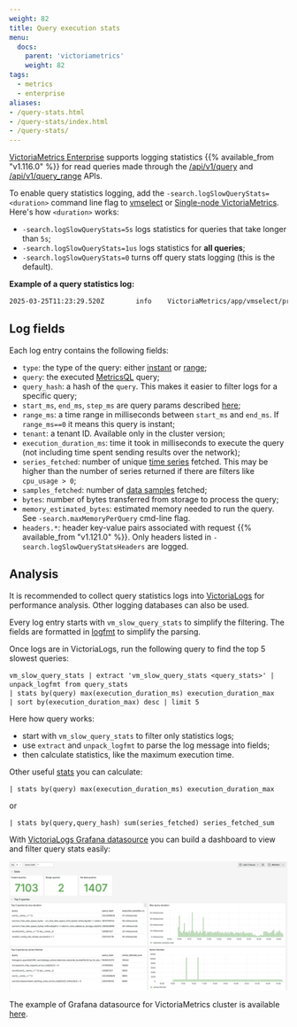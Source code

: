 ```yaml
---
weight: 82
title: Query execution stats
menu:
  docs:
    parent: 'victoriametrics'
    weight: 82
tags:
  - metrics
  - enterprise
aliases:
- /query-stats.html
- /query-stats/index.html
- /query-stats/
---
```


[VictoriaMetrics Enterprise](https://docs.victoriametrics.com/victoriametrics/enterprise/) supports logging statistics {{% available_from "v1.116.0" %}} for
read queries made through the [/api/v1/query](https://docs.victoriametrics.com/victoriametrics/keyconcepts/#instant-query)
and [/api/v1/query_range](https://docs.victoriametrics.com/victoriametrics/keyconcepts/#range-query) APIs.

To enable query statistics logging, add the `-search.logSlowQueryStats=<duration>` command line flag to [vmselect](https://docs.victoriametrics.com/victoriametrics/cluster-victoriametrics/)
or [Single-node VictoriaMetrics](https://docs.victoriametrics.com/).
Here's how `<duration>` works:
* `-search.logSlowQueryStats=5s` logs statistics for queries that take longer than `5s`;
* `-search.logSlowQueryStats=1us` logs statistics for **all queries**;
* `-search.logSlowQueryStats=0` turns off query stats logging (this is the default).

**Example of a query statistics log:**
```bash
2025-03-25T11:23:29.520Z        info    VictoriaMetrics/app/vmselect/promql/query_stats.go:60       vm_slow_query_stats type=instant query="vm_promscrape_config_last_reload_successful != 1\nor\nvmagent_relabel_config_last_reload_successful != 1\n" query_hash=1585303298 start_ms=1742901750000 end_ms=1742901750000 step_ms=300000 range_ms=0 tenant="0" execution_duration_ms=0 series_fetched=2 samples_fetched=163 bytes=975 memory_estimated_bytes=2032
```

## Log fields

Each log entry contains the following fields:
* `type`: the type of the query: either [instant](https://docs.victoriametrics.com/victoriametrics/keyconcepts/#instant-query)
  or [range](https://docs.victoriametrics.com/victoriametrics/keyconcepts/#range-query);
* `query`: the executed [MetricsQL](https://docs.victoriametrics.com/victoriametrics/metricsql/) query;
* `query_hash`: a hash of the `query`. This makes it easier to filter logs for a specific query;
* `start_ms`, `end_ms`, `step_ms` are query params described [here](https://docs.victoriametrics.com/victoriametrics/keyconcepts/#range-query);
* `range_ms`: a time range in milliseconds between `start_ms` and `end_ms`. If `range_ms==0` it means this query is instant;
* `tenant`: a tenant ID. Available only in the cluster version;
* `execution_duration_ms`: time it took in milliseconds to execute the query (not including time spent sending results over the network);
* `series_fetched`: number of unique [time series](https://docs.victoriametrics.com/victoriametrics/keyconcepts/#time-series) fetched. 
  This may be higher than the number of series returned if there are filters like `cpu_usage > 0`;
* `samples_fetched`: number of [data samples](https://docs.victoriametrics.com/victoriametrics/keyconcepts/#raw-samples) fetched;
* `bytes`: number of bytes transferred from storage to process the query;
* `memory_estimated_bytes`: estimated memory needed to run the query. See `-search.maxMemoryPerQuery` cmd-line flag.
* `headers.*`: header key-value pairs associated with request {{% available_from "v1.121.0" %}}. Only headers listed in `-search.logSlowQueryStatsHeaders`
  are logged.

## Analysis

It is recommended to collect query statistics logs into [VictoriaLogs](https://docs.victoriametrics.com/victorialogs/)
for performance analysis. Other logging databases can also be used.

Every log entry starts with `vm_slow_query_stats` to simplify the filtering. The fields are formatted in [logfmt](https://brandur.org/logfmt)
to simplify the parsing.

Once logs are in VictoriaLogs, run the following query to find the top 5 slowest queries:
```logsql
vm_slow_query_stats | extract 'vm_slow_query_stats <query_stats>' | unpack_logfmt from query_stats 
| stats by(query) max(execution_duration_ms) execution_duration_max 
| sort by(execution_duration_max) desc | limit 5
```

Here how query works:
* start with `vm_slow_query_stats` to filter only statistics logs; 
* use `extract` and `unpack_logfmt` to parse the log message into fields;
* then calculate statistics, like the maximum execution time.

Other useful [stats](https://docs.victoriametrics.com/victorialogs/logsql/#stats-pipe-functions) you can calculate:
```logsql
| stats by(query) max(execution_duration_ms) execution_duration_max 
```
or 
```logsql
| stats by(query,query_hash) sum(series_fetched) series_fetched_sum
``` 

With [VictoriaLogs Grafana datasource](https://docs.victoriametrics.com/victorialogs/victorialogs-datasource/)
you can build a dashboard to view and filter query stats easily:

![query-stats_dashboard.webp](query-stats_dashboard.webp)

The example of Grafana datasource for VictoriaMetrics cluster
is available [here](https://github.com/VictoriaMetrics/VictoriaMetrics/blob/master/dashboards/query-stats.json).
